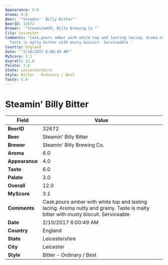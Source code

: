 ```yaml
---
Appearance: 4.0
Aroma: 6.0
Beer: '"Steamin'' Billy Bitter"'
BeerID: 32672
Brewer: '"Steamin&#39; Billy Brewing Co."'
City: Leicester
Comments: 'Cask.pours amber with white top and lasting lacing. Aroma nutty and grainy.
  Taste is malty bitter with musty biscuit. Serviceable '
Country: England
Date: '"2/10/2017 6:00:49 AM"'
MyScore: 3.1
Overall: 12.0
Palate: 3.0
State: Leicestershire
Style: Bitter - Ordinary / Best
Taste: 6.0
---
```


# Steamin' Billy Bitter

| Field         | Value |
|---------------|-------|
| **BeerID** | 32672 |
| **Beer** | Steamin' Billy Bitter |
| **Brewer** | Steamin&#39; Billy Brewing Co. |
| **Aroma** | 6.0 |
| **Appearance** | 4.0 |
| **Taste** | 6.0 |
| **Palate** | 3.0 |
| **Overall** | 12.0 |
| **MyScore** | 3.1 |
| **Comments** | Cask.pours amber with white top and lasting lacing. Aroma nutty and grainy. Taste is malty bitter with musty biscuit. Serviceable  |
| **Date** | 2/10/2017 6:00:49 AM |
| **Country** | England |
| **State** | Leicestershire |
| **City** | Leicester |
| **Style** | Bitter - Ordinary / Best |
